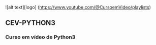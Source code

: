  ![alt text][logo] (https://www.youtube.com/@CursoemVideo/playlists)
 ## CEV-PYTHON3
 ### Curso em vídeo de Python3
